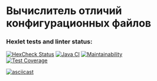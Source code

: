 # Вычислитель отличий конфигурационных файлов
### Hexlet tests and linter status:
[![HexCheck Status](https://github.com/hi-ar/java-project-71/workflows/hexlet-check/badge.svg)](https://github.com/hi-ar/java-project-71/actions)
[![Java CI](https://github.com/hi-ar/java-project-71/actions/workflows/main.yml/badge.svg)](https://github.com/hi-ar/java-project-71/actions/workflows/main.yml)
[![Maintainability](https://api.codeclimate.com/v1/badges/90a58ddf97433a11b0cc/maintainability)](https://codeclimate.com/github/hi-ar/java-project-71/maintainability)  
[![Test Coverage](https://api.codeclimate.com/v1/badges/90a58ddf97433a11b0cc/test_coverage)](https://codeclimate.com/github/hi-ar/java-project-71/test_coverage)

[![asciicast](https://asciinema.org/a/b6rrXEYaCxB6g5086UMLK7NXq.svg)](https://asciinema.org/a/b6rrXEYaCxB6g5086UMLK7NXq)